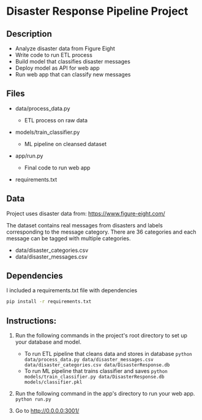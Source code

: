 # Disaster Response Pipeline Project

## Description

* Analyze disaster data from Figure Eight
* Write code to run ETL process
* Build model that classifies disaster messages
* Deploy model as API for web app
* Run web app that can classify new messages

## Files

* data/process_data.py

  * ETL process on raw data

* models/train_classifier.py

  * ML pipeline on cleansed dataset

* app/run.py

  * Final code to run web app

* requirements.txt
  
## Data

Project uses disaster data from: https://www.figure-eight.com/

The dataset contains real messages from disasters and labels corresponding to the message category. There are 36 categories and each message can be tagged with multiple categories.

* data/disaster_categories.csv
* data/disaster_messages.csv

## Dependencies

I included a requirements.txt file with dependencies

```bash
pip install -r requirements.txt
```

## Instructions:
1. Run the following commands in the project's root directory to set up your database and model.

    - To run ETL pipeline that cleans data and stores in database
        `python data/process_data.py data/disaster_messages.csv data/disaster_categories.csv data/DisasterResponse.db`
    - To run ML pipeline that trains classifier and saves
        `python models/train_classifier.py data/DisasterResponse.db models/classifier.pkl`

2. Run the following command in the app's directory to run your web app.
    `python run.py`

3. Go to http://0.0.0.0:3001/
